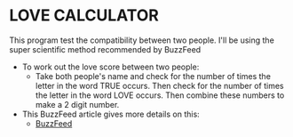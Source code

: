# LOVE CALCULATOR

This program test the compatibility between two people. I'll be using the super scientific method recommended by BuzzFeed

* To work out the love score between two people:
  * Take both people's name and check for the number of times the letter in the word TRUE occurs. Then check for the number of times the letter in the word LOVE occurs. Then combine these numbers to make a 2 digit number.
* This BuzzFeed article gives more details on this:
  * <a href="https://www.buzzfeed.com/">BuzzFeed</a> 
